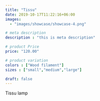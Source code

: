 ```yaml
---
title: "Tissu"
date: 2019-10-17T11:22:16+06:00
images: 
  - "images/showcase/showcase-4.png"

# meta description
description : "this is meta description"

# product Price
price: "120.00"

# product variation
colors : ["Wood filament"]
sizes : ["small","medium","large"]

draft: false
---
```


Tissu lamp
